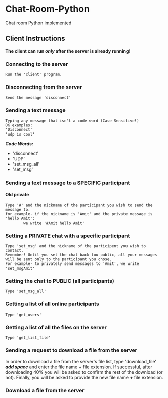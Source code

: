 # Chat-Room-Python

Chat room Python implemented

## Client Instructions

**The client can run *only* after the server is already running!**

### Connecting to the server

    Run the 'client' program.

### Disconnecting from the server

    Send the message 'disconnect'

### Sending a text message

    Typing any message that isn't a code word (Case Sensitive!)
    OK examples:
    'Disconnect'
    'udp is cool'

***Code Words:***

* 'disconnect'
* 'UDP'
* 'set_msg_all'
* 'set_msg'

### Sending a text message to a SPECIFIC participant

#### Old private

    Type '#' and the nickname of the participant you wish to send the message to.
    for example- if the nickname is 'Amit' and the private message is 'hello Amit':
            we write '#Amit hello Amit'

### Setting a PRIVATE chat with a specific participant

[//]: # (    Once you've pressed ENTER all your outgoing messages will be sent only to the participant you chose. )

    Type 'set_msg' and the nickname of the participent you wish to contact.
    Remember! Until you set the chat back tou public, all your messages will be sent only to the participant you chose.
    For example- to privately send messages to 'Amit', we write 'set_msgAmit'

### Setting the chat to PUBLIC (all participants)

    Type 'set_msg_all'

### Getting a list of all online participants

    Type 'get_users'

### Getting a list of all the files on the server

    Type 'get_list_file'

### Sending a request to download a file from the server

In order to download a file from the server's file list, type 'download_file' ***add space*** and enter the file name +
file extension.
If successful, after downloading 40% you will be asked to confirm the rest of the download (or not).
Finally, you will be asked to provide the new file name ***+*** file extension.

### Download a file from the server
